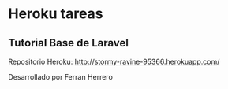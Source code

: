 # Heroku tareas 
## Tutorial Base de Laravel

Repositorio Heroku: http://stormy-ravine-95366.herokuapp.com/

Desarrollado por Ferran Herrero
